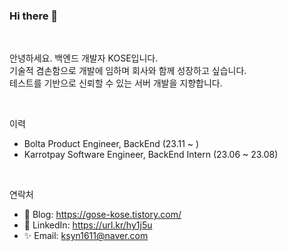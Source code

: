 ### Hi there 👋

</br>

<!--
**gosekose/gosekose** is a ✨ _special_ ✨ repository because its `README.md` (this file) appears on your GitHub profile.

-->

안녕하세요. 백엔드 개발자 KOSE입니다. </br>
기술적 겸손함으로 개발에 임하며 회사와 함께 성장하고 싶습니다. </br>
테스트를 기반으로 신뢰할 수 있는 서버 개발을 지향합니다. </br>

</br>

이력
- Bolta Product Engineer, BackEnd (23.11 ~ )
- Karrotpay Software Engineer, BackEnd Intern (23.06 ~ 23.08)

</br>

연락처
- 🙇 Blog: https://gose-kose.tistory.com/
- 🐶 LinkedIn: https://url.kr/hy1j5u
- ✨ Email: ksyn1611@naver.com

